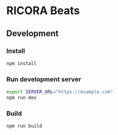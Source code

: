 # RICORA Beats

## Development
### Install
```sh
npm install
```

### Run development server
```sh
export SERVER_URL="https://example.com"
npm run dev
```

### Build
```sh
npm run build
```